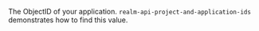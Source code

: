 The ObjectID of your application.
`realm-api-project-and-application-ids` demonstrates how to find this
value.
